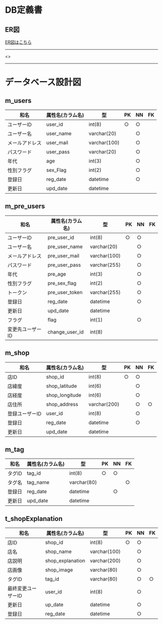 # DB定義書
## ER図
[ER図はこちら]()

*****
<>

*****

# データベース設計図

## m_users

|和名|属性名(カラム名)|型|PK|NN|FK|
|---|-----|--|--|--|--|
|ユーザーID|user_id|int(8)|○|○||
|ユーザー名|user_name|varchar(20)||○||
|メールアドレス|user_mail|varchar(100)||○||
|パスワード|user_pass|varchar(20)||○||
|年代|age|int(3)||○||
|性別フラグ|sex_Flag|int(2)||○||
|登録日|reg_date|datetime||○||
|更新日|upd_date|datetime||||

## m_pre_users

|和名|属性名(カラム名)|型|PK|NN|FK|
|---|-----|--|--|--|--|
|ユーザーID|pre_user_id|int(8)|○|○||
|ユーザー名|pre_user_name|varchar(20)||○||
|メールアドレス|pre_user_mail|varchar(100)||○||
|パスワード|pre_user_pass|varchar(255)||○||
|年代|pre_age|int(3)||○||
|性別フラグ|pre_sex_flag|int(2)||○||
|トークン|pre_user_token|varchar(255)||○||
|登録日|reg_date|datetime||○||
|更新日|upd_date|datetime||||
|フラグ|flag|int(1)||○||
|変更先ユーザーID|change_user_id|int(8)||||

## m_shop

|和名|属性名(カラム名)|型|PK|NN|FK|
|---|-----|--|--|--|--|
|店ID|shop_id|int(8)|○|○||
|店緯度|shop_latitude|int(6)||○||
|店経度|shop_longitude|int(6)||○||
|店住所|shop_address|varchar(200)||○|○|
|登録ユーザーID|user_id|int(8)||○||
|登録日|reg_date|datetime||○||
|更新日|upd_date|datetime||||

## m_tag

|和名|属性名(カラム名)|型|PK|NN|FK|
|---|-----|--|--|--|--|
|タグID|tag_id|int(8)|○|○||
|タグ名|tag_name|varchar(80)|||○|
|登録日|reg_date|datetime||○||
|更新日|upd_date|datetime||||

## t_shopExplanation

|和名|属性名(カラム名)|型|PK|NN|FK|
|---|-----|--|--|--|--|
|店ID|shop_id|int(8)|○|○||
|店名|shop_name|varchar(100)||○||
|店説明|shop_explanation|varchar(200)||○||
|店画像|shop_image|varchar(80)||○||
|タグID|tag_id|varchar(80)||○|○|
|最終変更ユーザーID|user_id|int(8)||○||
|更新日|up_date|datetime||○||
|登録日|reg_date|datetime||○||
